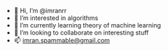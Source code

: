 - 👋 Hi, I’m @imranrr
- 👀 I’m interested in algorithms
- 🌱 I’m currently learning theory of machine learning
- 💞️ I’m looking to collaborate on interesting stuff
- 📫 imran.spammable@gmail.com

<!---
imranrr/imranrr is a ✨ special ✨ repository because its `README.md` (this file) appears on your GitHub profile.
You can click the Preview link to take a look at your changes.
--->
